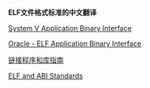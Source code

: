 **ELF文件格式标准的中文翻译**

[System V Application Binary Interface](http://www.sco.com/developers/gabi/latest/contents.html)

[Oracle - ELF Application Binary Interface](https://docs.oracle.com/cd/E37838_01/html/E36783/glcfv.html#scrolltoc)

[链接程序和库指南](https://docs.oracle.com/cd/E26926_01/html/E25910/index.html)

[ELF and ABI Standards](https://refspecs.linuxbase.org/)
